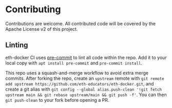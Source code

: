 # Contributing

Contributions are welcome. All contributed code will be covered by the Apache License v2 of this project.

## Linting

eth-docker CI uses [pre-commit](https://pre-commit.com/) to lint all code within the repo. Add it to your local
copy with `apt install pre-commit` and `pre-commit install`.

This repo uses a squash-and-merge workflow to avoid extra merge commits. After forking the repo, create an `upstream` remote
with `git remote add upstream https://github.com/eth-educators/eth-docker.git`, and create a git alias with
`git config --global alias.push-clean '!git fetch upstream main && git rebase upstream/main && git push -f'`. You can
then `git push-clean` to your fork before opening a PR.
